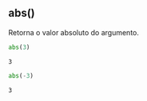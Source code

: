 ## abs()

Retorna o valor absoluto do argumento.

```python
abs(3)
```

```
3
```

```python
abs(-3)
```

```
3
```

